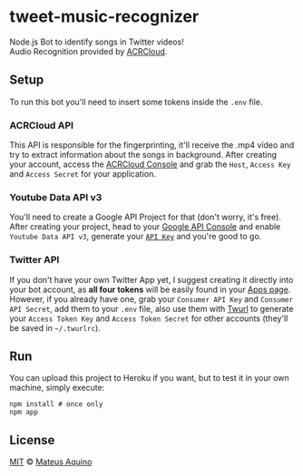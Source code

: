 # tweet-music-recognizer
Node.js Bot to identify songs in Twitter videos!  
Audio Recognition provided by [ACRCloud](https://www.acrcloud.com/).

## Setup
To run this bot you'll need to insert some tokens inside the `.env` file.

### ACRCloud API
This API is responsible for the fingerprinting, it'll receive the .mp4 vídeo and try to extract information about the songs in background.
After creating your account, access the [ACRCloud Console](https://us-console.acrcloud.com/service/avr) and grab the `Host`, `Access Key` and `Access Secret` for your application.

### Youtube Data API v3
You'll need to create a Google API Project for that (don't worry, it's free). After creating your project, head to your [Google API Console](https://console.developers.google.com) and enable `Youtube Data API v3`, generate your [`API Key`](https://console.developers.google.com/apis/credentials) and you're good to go.

### Twitter API
If you don't have your own Twitter App yet, I suggest creating it directly into your bot account, as **all four tokens** will be easily found in your [Apps page](https://developer.twitter.com/en/apps/). However, if you already have one, grab your `Consumer API Key` and `Consumer API Secret`, add them to your `.env` file, also use them with [Twurl](https://developer.twitter.com/en/docs/tutorials/using-twurl) to generate your `Access Token Key` and `Access Token Secret` for other accounts (they'll be saved in `~/.twurlrc`).

## Run
You can upload this project to Heroku if you want, but to test it in your own machine, simply execute:

    npm install # once only
    npm app

## License

[MIT](./LICENSE) &copy; [Mateus Aquino](https://www.linkedin.com/in/mateusaquino/)